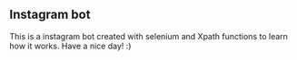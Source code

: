 ## Instagram bot 

This is a instagram bot created with selenium and Xpath functions to learn how it works. Have a nice day! :)
